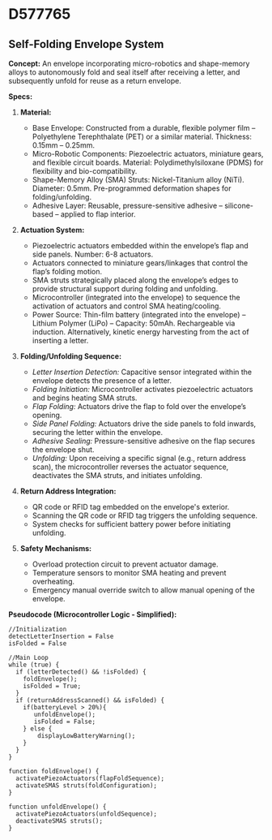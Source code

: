 # D577765

## Self-Folding Envelope System

**Concept:** An envelope incorporating micro-robotics and shape-memory alloys to autonomously fold and seal itself after receiving a letter, and subsequently unfold for reuse as a return envelope.

**Specs:**

1.  **Material:**
    *   Base Envelope: Constructed from a durable, flexible polymer film – Polyethylene Terephthalate (PET) or a similar material. Thickness: 0.15mm – 0.25mm.
    *   Micro-Robotic Components: Piezoelectric actuators, miniature gears, and flexible circuit boards. Material: Polydimethylsiloxane (PDMS) for flexibility and bio-compatibility.
    *   Shape-Memory Alloy (SMA) Struts: Nickel-Titanium alloy (NiTi). Diameter: 0.5mm. Pre-programmed deformation shapes for folding/unfolding.
    *   Adhesive Layer: Reusable, pressure-sensitive adhesive – silicone-based – applied to flap interior.

2.  **Actuation System:**
    *   Piezoelectric actuators embedded within the envelope’s flap and side panels. Number: 6-8 actuators.
    *   Actuators connected to miniature gears/linkages that control the flap’s folding motion.
    *   SMA struts strategically placed along the envelope’s edges to provide structural support during folding and unfolding.
    *   Microcontroller (integrated into the envelope) to sequence the activation of actuators and control SMA heating/cooling.
    *   Power Source: Thin-film battery (integrated into the envelope) – Lithium Polymer (LiPo) – Capacity: 50mAh. Rechargeable via induction. Alternatively, kinetic energy harvesting from the act of inserting a letter.

3.  **Folding/Unfolding Sequence:**
    *   *Letter Insertion Detection:* Capacitive sensor integrated within the envelope detects the presence of a letter.
    *   *Folding Initiation:* Microcontroller activates piezoelectric actuators and begins heating SMA struts.
    *   *Flap Folding:* Actuators drive the flap to fold over the envelope’s opening.
    *   *Side Panel Folding:* Actuators drive the side panels to fold inwards, securing the letter within the envelope.
    *   *Adhesive Sealing:* Pressure-sensitive adhesive on the flap secures the envelope shut.
    *   *Unfolding:* Upon receiving a specific signal (e.g., return address scan), the microcontroller reverses the actuator sequence, deactivates the SMA struts, and initiates unfolding.

4.  **Return Address Integration:**
    *   QR code or RFID tag embedded on the envelope's exterior.
    *   Scanning the QR code or RFID tag triggers the unfolding sequence.
    *   System checks for sufficient battery power before initiating unfolding.

5.  **Safety Mechanisms:**
    *   Overload protection circuit to prevent actuator damage.
    *   Temperature sensors to monitor SMA heating and prevent overheating.
    *   Emergency manual override switch to allow manual opening of the envelope.

**Pseudocode (Microcontroller Logic - Simplified):**

```
//Initialization
detectLetterInsertion = False
isFolded = False

//Main Loop
while (true) {
  if (letterDetected() && !isFolded) {
    foldEnvelope();
    isFolded = True;
  }
  if (returnAddressScanned() && isFolded) {
    if(batteryLevel > 20%){
       unfoldEnvelope();
       isFolded = False;
    } else {
        displayLowBatteryWarning();
    }
  }
}

function foldEnvelope() {
  activatePiezoActuators(flapFoldSequence);
  activateSMAS struts(foldConfiguration);
}

function unfoldEnvelope() {
  activatePiezoActuators(unfoldSequence);
  deactivateSMAS struts();
}
```